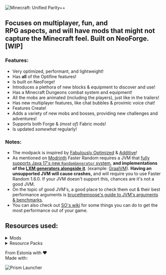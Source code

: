 ![Minecraft: Unified Parity++](https://github.com/FantomTchi7/Modpacks/blob/main/Branding/Unified%20Parity++%20minecraft_title.png?raw=true)
## Focuses on multiplayer, fun, and RPG aspects, and will have mods that might not capture the Minecraft feel. Built on NeoForge. [WIP]
### Features:
- Very optimized, performant, and lightweight!
- Has **all** of the Optifine features!
- Is built on NeoForge!
- Introduces a plethora of new blocks & equipment to discover and use!
- Has a Minecraft Dungeons combat system and equipment!
- All the mobs are animated (including the players), just like in the trailers!
- Has new multiplayer features, like chat bubbles & proximic voice chat!
- Features Create!
- Adds a variety of new mobs and bosses, providing new challenges and adventures!
- Supports both Forge & *(most of)* Fabric mods!
- Is updated *somewhat* regularly!

### Notes:
- The modpack is inspired by [Fabulously Optimized](https://modrinth.com/modpack/fabulously-optimized) & [Additive](https://modrinth.com/modpack/additive)!
- As mentioned on [Modrinth](https://modrinth.com/mod/faster-random) Faster Random requires a JVM that [fully supports Java 17's new `RandomGenerator` system](https://gist.github.com/AnOpenSauceDev/36719f1ed2770fa0094d6be618b137e3), **and implementations of the [LXM generators alongside it](https://openjdk.org/jeps/356)**. (example: [GraalVM](https://www.graalvm.org/)). **Having an unsupported JVM will cause crashes,** and will require you to use Faster Random 1.6.0. If your JVM doesn't support this, chances are it's not a good JVM.
- On the topic of good JVM's, a good place to check them out & their best performance arguments is [brucethemoose's guide to JVM's arguments & benchmarks](https://github.com/brucethemoose/Minecraft-Performance-Flags-Benchmarks).
- You can also check out [SO's wiki](https://github.com/HyperSoop/Simply-Optimized/wiki/Post%E2%80%90install) for some things you can do to get the most performance out of your game.

## Resources used:

<details>
<summary>Mods</summary>
  
- [Necronomicon](https://modrinth.com/mod/P1Kv5EAO) by ElocinDev
- [Continuity](https://modrinth.com/mod/1IjD5062) by PepperCode1
- [MixinInHeaven](https://www.curseforge.com/projects/870903) by Team Potato
- [Chime](https://modrinth.com/mod/ubxU84eR) by Emi
- [Faster Random](https://modrinth.com/mod/RfFxanNh) by AnOpenSauceDev
- [Lazurite](https://modrinth.com/mod/TkC4Gtkt) by Su5eD
- [Jade](https://modrinth.com/mod/nvQzSEkH) by Snownee
- [BadOptimizations](https://modrinth.com/mod/g96Z4WVZ) by Thosea
- [FabricSkyBoxes](https://modrinth.com/mod/YBz7DOs8) by AMereBagatelle
- [Catalogue](https://www.curseforge.com/projects/459701) by MrCrayfish
- [Borderless Window](https://www.curseforge.com/projects/378979) by Nekeras
- [CIT Resewn](https://www.curseforge.com/projects/912099) by SHsuperCM, Asek3,Tfarcenim
- [Bobby Reforged](https://www.curseforge.com/projects/883502)
- [Cloth Config v10 API](https://modrinth.com/mod/9s6osm5g) by shedaniel
- [FastAnim](https://modrinth.com/mod/yHf7SALy) by Lunade
- [Canary](https://modrinth.com/mod/qa2H4BS9) by AbdElAziz
- [Noisium](https://modrinth.com/mod/KuNKN7d2) by Steveplays28
- [Log Begone](https://modrinth.com/mod/9ON3zv6e) by AzureDoomC, Bravarly
- [Capes](https://modrinth.com/mod/89Wsn8GD) by Cael
- [ServerCore](https://modrinth.com/mod/4WWQxlQP) by Wesley1808
- [Puzzles Lib](https://modrinth.com/mod/QAGBst4M) by Fuzs
- [Dynamic FPS](https://modrinth.com/mod/LQ3K71Q1) by juliand665 & LostLuma
- [Packet Fixer](https://modrinth.com/mod/c7m1mi73) by TonimatasDEV
- [Fast Workbench](https://www.curseforge.com/projects/288885) by Shadows_of_Fire
- [FabricSkyBoxes Interop](https://modrinth.com/mod/HpdHOPOp) by FlashyReese
- [Redirector](https://modrinth.com/mod/nzRWPE5v) by TeamPotato
- [Remove Reloading Screen](https://modrinth.com/mod/ZP7xHXtw) by dima_dencep
- [Fast Paintings](https://modrinth.com/mod/z3TzcquW) by MehVahdJukaar
- [Connector Extras](https://modrinth.com/mod/FYpiwiBR) by Su5eD
- [AnimaticaReforged](https://modrinth.com/mod/6ABF6Pv3) by TeamPotato
- [Chunky](https://modrinth.com/mod/fALzjamp) by pop4959
- [Ash API](https://modrinth.com/mod/Q8xUICr6) by Trikzon
- [Inventory Essentials](https://modrinth.com/mod/Boon8xwi) by BlayTheNinth
- [FastQuit](https://modrinth.com/mod/x1hIzbuY) by KingContaria
- [Better Mods Button](https://modrinth.com/mod/KUZAAwdD) by Fuzs
- [Not Enough Recipe Book](https://modrinth.com/mod/bQh7xzFq) by SSKirillSS
- [Enhanced Block Entities](https://modrinth.com/mod/OVuFYfre) by FoundationGames
- ['Slight' GUI Modifications](https://www.curseforge.com/projects/380393)
- [LazyDFU](https://modrinth.com/mod/hvFnDODi) by tuxed
- [Mobtimizations](https://modrinth.com/mod/Kbz7UydC) by Corosus
- [Paginated Advancements](https://modrinth.com/mod/pJogNFap) by DaFuqs
- [Model Gap Fix](https://modrinth.com/mod/QdG47OkI) by MehVahdJukaar
- [Get It Together, Drops!](https://modrinth.com/mod/T0OUgf8P) by bl4ckscor3
- [Sinytra Connector](https://modrinth.com/mod/connector) by Sinytra
- [NetherPortalFix](https://modrinth.com/mod/nPZr02ET) by BlayTheNinth
- [Jade Addons](https://modrinth.com/mod/xuDOzCLy) by Snownee
- [Roughly Enough Items (REI)](https://modrinth.com/mod/nfn13YXA) by shedaniel
- [FastFurnace](https://www.curseforge.com/projects/299540) by Shadows_of_Fire
- [Entity Model Features](https://modrinth.com/mod/4I1XuqiY) by Traben
- [Oculus](https://modrinth.com/mod/GchcoXML) by NanoLive, dima_dencep, coderbot, IMS212, Justsnoopy30, FoundationGames
- [Moonlight Library](https://modrinth.com/mod/twkfQtEc) by MehVahdJukaar
- [AttributeFix](https://modrinth.com/mod/lOOpEntO) by Darkhax
- [Entity Texture Features](https://modrinth.com/mod/BVzZfTc1) by Traben
- [Blur (Forge)](https://modrinth.com/mod/o4Wx4DUB) by dima_dencep, tterrag1098, Motschen, Pyrofab, backryun, byquanton
- [Fzzy Config](https://modrinth.com/mod/hYykXjDp) by fzzyhmstrs
- [OptiGUI](https://modrinth.com/mod/JuksLGBQ) by opekope2
- [Forgery](https://www.curseforge.com/projects/434087)
- [Soul fire'd](https://modrinth.com/mod/d6MhxwRo) by Crystal Spider
- [Video Tape](https://modrinth.com/mod/LVTZtqlk) by Velum
- [CraftingTweaks](https://modrinth.com/mod/DMu0oBKf) by BlayTheNinth
- [Not Enough Crashes](https://modrinth.com/mod/yM94ont6) by Fudge
- [ModernFix](https://modrinth.com/mod/nmDcB62a) by embeddedt
- [Memory Leak Fix](https://modrinth.com/mod/NRjRiSSD) by FX - PR0CESS
- [Accurate Block Placement](https://modrinth.com/mod/kzwxhsjp) by Clayborn, Flourick, KadTheHunter, schwar
- [Very Many Players](https://modrinth.com/mod/LlSMGYzF) by ishland
- [No Chat Reports](https://modrinth.com/mod/qQyHxfxd) by Aizistral
- [Icterine](https://modrinth.com/mod/7RvRWn6p) by Mephodio
- [Architectury](https://modrinth.com/mod/lhGA9TYQ) by shedaniel
- [Smooth Swapping](https://modrinth.com/mod/ydZic5r4) by Schauweg
- [Placebo](https://www.curseforge.com/projects/283644) by Shadows_of_Fire
- [Chat Heads](https://modrinth.com/mod/Wb5oqrBJ) by dzwdz, Fourmisain
- [Mouse Tweaks](https://modrinth.com/mod/aC3cM3Vq) by Ivan Molodetskikh (YaLTeR)
- [Camera Utils](https://modrinth.com/mod/rrwQMaWQ) by Max Henkel
- [Potacore](https://modrinth.com/mod/55ByH6In) by TeamPotato
- [Fast IP Ping](https://modrinth.com/mod/9mtu0sUO) by Fallen_Breath
- [Starlight](https://modrinth.com/mod/iRfIGC1s) by Spottedleaf
- [AppleSkin](https://modrinth.com/mod/EsAfCjCV) by squeek
- [Fabric Language Kotlin](https://modrinth.com/mod/Ha28R6CL) by FabricMC
- [Main Menu Credits](https://modrinth.com/mod/qJDfP7WN) by isXander
- [Transparent](https://modrinth.com/mod/zp4jb9oQ) by Trikzon
- [Brute force Rendering Culling](https://modrinth.com/mod/2wFaq89h) by RogoShum
- [Leave My Bars Alone](https://modrinth.com/mod/gK9mebQg) by Fuzs
- [RailOptimization](https://modrinth.com/mod/QSvN5pBU) by FX - PROCESS, EasterGhost
- [Ferrite Core](https://modrinth.com/mod/uXXizFIs) by malte0811
- [Suggestion Tweaker](https://modrinth.com/mod/MBLj38R0) by VelizarBG
- [Balm](https://modrinth.com/mod/MBAkmtvl) by BlayTheNinth
- [yosby](https://www.curseforge.com/projects/569868) by ElocinDev
- [Alternate Current](https://modrinth.com/mod/r0v8vy1s) by Space Walker
- [Forgified Fabric API](https://modrinth.com/mod/Aqlf1Shp) by FabricMC, Sinytra
- [Cull Less Leaves Reforged](https://modrinth.com/mod/qthuEuVy) by CCr4ft3r (this port), isXander (original fabric version)
- [Better Beds Reforged](https://modrinth.com/mod/better-beds-reforged) by shizotoaster, Motschen, TeamMidnightDust
- [Embeddium Extra](https://modrinth.com/mod/oY2B1pjg) by dima_dencep, FlashyReese
- [Saturn](https://modrinth.com/mod/2eT495vq) by AbdElAziz
- [Fast Suite](https://www.curseforge.com/projects/475117) by Shadows_of_Fire
- [Smooth Scrolling Refurbished](https://modrinth.com/mod/trr0scVt) by JustAlittleWolf
- [Embeddium](https://modrinth.com/mod/sk9rgfiA) by embeddedt
- [LambDynamicLights](https://modrinth.com/mod/yBW8D80W) by LambdAurora
- [Language Reload](https://modrinth.com/mod/uLbm7CG6) by Jerozgen
- [AchievementOptimizer](https://modrinth.com/mod/SvXrP8rT) by Big_Energy
- [Fastload-Reforged](https://modrinth.com/mod/kCpssoSb) by AbdElAziz
- [AI-Improvements](https://modrinth.com/mod/DSVgwcji) by BuiltBrokenModding
- [Client Tweaks](https://modrinth.com/mod/vPNqo58Q) by BlayTheNinth
- [Forge Config Screens](https://modrinth.com/mod/5WeWGLoJ) by Fuzs
- [Kotlin for Forge](https://modrinth.com/mod/kotlin-for-forge) by thedarkcolour
- [Fabrishot](https://modrinth.com/mod/3qsfQtE9) by ramidzkh
- [Smooth Boot (Reloaded)](https://modrinth.com/mod/z53V2L4P) by AbdElAziz
- [Polytone](https://modrinth.com/mod/3qAYkBMB) by MehVahdJukaar
- [EntityCulling](https://modrinth.com/mod/NNAgCjsB) by tr7zw
- [Particle Core](https://modrinth.com/mod/RSeLon5O) by fzzyhmstrs
- [More Chat History Reforged](https://modrinth.com/mod/wOIKNYYX) by shizotoaster, JackFred
- [CoroUtil](https://modrinth.com/mod/rLLJ1OZM) by Corosus
- [Tiny Item Animations](https://modrinth.com/mod/wMkevcSR) by Trivaxy
- [Let Me Despawn](https://modrinth.com/mod/vE2FN5qn) by frikinjay
- [ImmediatelyFast](https://modrinth.com/mod/5ZwdcRci) by RK_01
</details>

<details>
<summary>Resource Packs</summary>
  
- [Fast Better Grass](https://modrinth.com/resourcepack/fast-better-grass) by robotkoer
- [Chat Reporting Helper](https://modrinth.com/resourcepack/chat-reporting-helper) by robotkoer
- [Translations for Sodium](https://modrinth.com/resourcepack/translations-for-sodium) by robotkoer
- [Snowiest Snow](https://modrinth.com/resourcepack/snowiest-snow) by Andrew6rant
- [C4Music](https://modrinth.com/resourcepack/c4music) by MopsTMC
</details>

From Estonia with ❤\
Made with:

![Prism Launcher](https://raw.githubusercontent.com/PrismLauncher/PrismLauncher/develop/program_info/org.prismlauncher.PrismLauncher.logo-darkmode.svg)